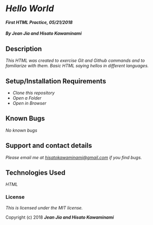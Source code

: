 # _Hello World_

#### _First HTML Practice, 05/21/2018_

#### _**By Jean Jia and Hisato Kawaminami**_

## Description

_This HTML was created to exercise Git and Github commands and to familiarize with them. Basic HTML saying hellos in different languages._

## Setup/Installation Requirements

* _Clone this repository_
* _Open a Folder_
* _Open in Browser_


## Known Bugs

_No known bugs_

## Support and contact details

_Please email me at hisatokawaminami@gmail.com if you find bugs._

## Technologies Used

_HTML_

### License

*This is licensed under the MIT license.*

Copyright (c) 2018 **_Jean Jia and Hisato Kawaminami_**
